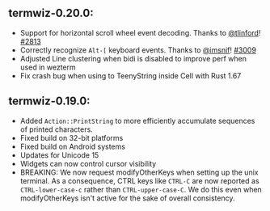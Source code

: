 ## termwiz-0.20.0:

* Support for horizontal scroll wheel event decoding. Thanks to
  [@tlinford](https://github.com/tlinford)!
  [#2813](https://github.com/wez/wezterm/issues/2813)
* Correctly recognize `Alt-[` keyboard events. Thanks to
  [@imsnif](https://github.com/imsnif)!
  [#3009](https://github.com/wez/wezterm/pull/3009)
* Adjusted Line clustering when bidi is disabled to improve perf when
  used in wezterm
* Fix crash bug when using to TeenyString inside Cell with Rust 1.67

## termwiz-0.19.0:

* Added `Action::PrintString` to more efficiently accumulate sequences of
  printed characters.
* Fixed build on 32-bit platforms
* Fixed build on Android systems
* Updates for Unicode 15
* Widgets can now control cursor visibility
* BREAKING: We now request modifyOtherKeys when setting up the unix terminal.
  As a consequence, CTRL keys like `CTRL-C` are now reported as
  `CTRL-lower-case-c` rather than `CTRL-upper-case-C`. We do this even when
  modifyOtherKeys isn't active for the sake of overall consistency.
